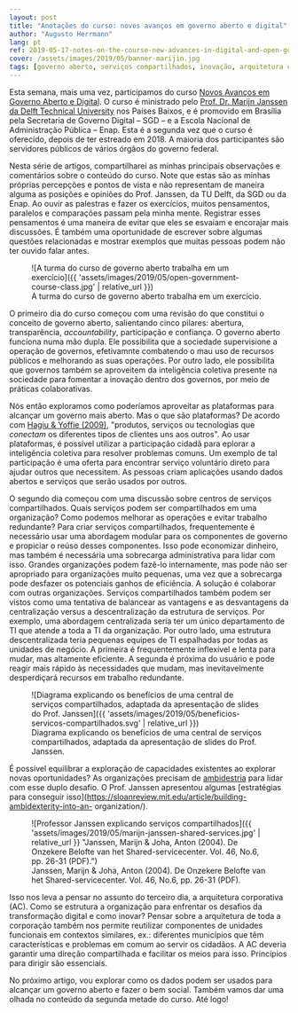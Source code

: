 ```yaml
---
layout: post
title: "Anotações do curso: novos avanços em governo aberto e digital"
author: "Augusto Herrmann"
lang: pt
ref: 2019-05-17-notes-on-the-course-new-advances-in-digital-and-open-government
cover: /assets/images/2019/05/banner-marijin.jpg
tags: [governo aberto, serviços compartilhados, inovação, arquitetura corporativa]
---
```


Esta semana, mais uma vez, participamos do curso
[Novos Avanços em Governo Aberto e Digital](https://www.enap.gov.br/index.php/pt/noticias/enap-da-inicio-ao-curso-internacional-novos-avancos-em-governo-aberto).
O curso é ministrado pelo
[Prof. Dr. Marijn Janssen da Delft Technical University](http://tbm.tudelft.nl/marijnj)
nos Países Baixos, e é promovido em Brasília pela Secretaria de Governo Digital
– SGD – e a Escola Nacional de Administração Pública – Enap.
Esta é a segunda vez que o curso é oferecido, depois de ter estreado em 2018.
A maioria dos participantes são servidores públicos de vários órgãos do governo
federal.


Nesta série de artigos, compartilharei as minhas principais observações e
comentários sobre o conteúdo do curso. Note que estas são as minhas próprias
percepções e pontos de vista e não representam de maneira alguma as posições
e opiniões do Prof. Janssen, da TU Delft, da SGD ou da Enap.
Ao ouvir as palestras e fazer os exercícios, muitos pensamentos, paralelos e
comparações passam pela minha mente. Registrar esses pensamentos é uma maneira
de evitar que eles se esvaiam e encorajar mais discussões. É também uma
oportunidade de escrever sobre algumas questões relacionadas e mostrar exemplos
que muitas pessoas podem não ter ouvido falar antes.

<figure markdown="1" class="wide">
![A turma do curso de governo aberto trabalha em um exercício]({{ 'assets/images/2019/05/open-government-course-class.jpg' | relative_url }})
<figcaption>A turma do curso de governo aberto trabalha em um exercício.</figcaption>
</figure>

O primeiro dia do curso começou com uma revisão do que constitui o conceito de
governo aberto, salientando cinco pilares: abertura, transparência,
*accountability*, participação e confiança. O governo aberto funciona numa mão
dupla. Ele possibilita que a sociedade supervisione a operação de governos,
efetivamnte combatendo o mau uso de recursos públicos e melhorando as suas
operações. Por outro lado, ele possibilita que governos também se aproveitem da
inteligência coletiva presente na sociedade para fomentar a inovação dentro dos
governos, por meio de práticas colaborativas.


Nós então exploramos como poderíamos aproveitar as plataformas para alcançar um
governo mais aberto. Mas o que são plataformas? De acordo com
[Hagiu & Yoffie (2009)](https://hbr.org/2009/04/whats-your-google-strategy),
"produtos, serviços ou tecnologias que *conectam* os diferentes tipos de
clientes uns aos outros". Ao usar plataformas, é possível utilizar a
participação cidadã para eplorar a inteligência coletiva para resolver
problemas comuns. Um exemplo de tal participação é uma oferta para encontrar
serviço voluntário direto para ajudar outros que necessitem. As pessoas criam
aplicações usando dados abertos e serviços que serão usados por outros.


O segundo dia começou com uma discussão sobre centros de serviços
compartilhados. Quais serviços podem ser compartilhados em uma organização?
Como podemos melhorar as operações e evitar trabalho redundante? Para criar
serviços compartilhados, frequentemente é necessário usar uma abordagem modular
para os componentes de governo e propiciar o reúso desses componentes.
Isso pode economizar dinheiro, mas também é necessária uma sobrecarga
administrativa para lidar com isso. Grandes organizações podem fazê-lo
internamente, mas pode não ser apropriado para organizações muito pequenas,
uma vez que a sobrecarga pode desfazer os potenciais ganhos de eficiência.
A solução é colaborar com outras organizações. Serviços compartilhados
também podem ser vistos como uma tentativa de balancear as vantagens e as
desvantagens da centralização versus a descentralização da estrutura de
serviços. Por exemplo, uma abordagem centralizada seria ter um único
departamento de TI que atende a toda a TI da organização. Por outro lado, uma
estrutura descentralizada teria pequenas equipes de TI espalhadas por todas as
unidades de negócio. A primeira é frequentemente inflexível e lenta para mudar,
mas altamente eficiente. A segunda é próxima do usuário e pode reagir mais
rápido às necessidades que mudam, mas inevitavelmente desperdiçará recursos em
trabalho redundante.

<figure markdown="1" class="text-wide">
![Diagrama explicando os benefícios de uma central de serviços compartilhados, adaptada da apresentação de slides do Prof. Janssen]({{ 'assets/images/2019/05/beneficios-servicos-compartilhados.svg' | relative_url }})
<figcaption>Diagrama explicando os benefícios de uma central de serviços compartilhados, adaptada da apresentação de slides do Prof. Janssen.</figcaption>
</figure>

É possível equilibrar a exploração de capacidades existentes ao explorar novas
oportunidades? As organizações precisam de
[ambidestria](https://www.ambidextrie.de/what-is-ambidexterity)
para lidar com esse duplo desafio. O Prof. Janssen apresentou algumas
[estratégias para conseguir isso](https://sloanreview.mit.edu/article/building-ambidexterity-into-an-
organization/).

<figure markdown="1" class="wide">
![Professor Janssen explicando serviços compartilhados]({{ 'assets/images/2019/05/marijn-janssen-shared-services.jpg' | relative_url }}  "Janssen, Marijn & Joha, Anton (2004). De Onzekere Belofte van het Shared-servicecenter. Vol. 46, No.6, pp. 26-31 (PDF).")
<figcaption>Janssen, Marijn & Joha, Anton (2004). <span lang="nl">De Onzekere Belofte van het Shared-servicecenter.</span> Vol. 46, No.6, pp. 26-31 (PDF).</figcaption>
</figure>

Isso nos leva a pensar no assunto do terceiro dia, a arquitetura corporativa
(AC). Como se estrutura a organização para enfrentar os desafios da
transformação digital e como inovar? Pensar sobre a arquitetura de toda a
corporação também nos permite reutilizar componentes de unidades funcionais em
contextos similares, ex.: diferentes municípios que têm características e
problemas em comum ao servir os cidadãos. A AC deveria garantir uma direção
compartilhada e facilitar os meios para isso. Princípios para dirigir são
essenciais.


No próximo artigo, vou explorar como os dados podem ser usados para alcançar um
governo aberto e fazer o bem social. Também vamos dar uma olhada no conteúdo da
segunda metade do curso. Até logo!

